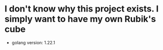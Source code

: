 # I don't know why this project exists. I simply want to have my own Rubik's cube

- golang version: 1.22.1